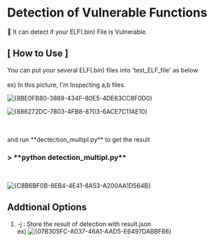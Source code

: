 <h1>Detection of Vulnerable Functions</h1>

📌 It can detect if your ELF(.bin) File is Vulnerable.


<h2>[ How to Use ]</h2>
You can put your several ELF(.bin) files into 'test_ELF_file' as below<br>
<br>
ex) In this picture, I'm Inspecting a,b files.

![{8BE0FB80-3889-434F-80E5-4DE63CC8F0D0}](https://github.com/user-attachments/assets/b294b664-0b59-4bc7-888d-99b4bc81b93b)

![{886272DC-7803-4FB8-8703-6ACE7C11AE10}](https://github.com/user-attachments/assets/7ada1ca3-d41b-404d-8697-21bd904d2308)


<br>
<br>
and run **dectection_multipl.py** to get the result
<br>
<h3> > **python detection_multipl.py** </h3>
<br>

![{C8B6BF0B-8EB4-4E41-8A53-A200AA1D564B}](https://github.com/user-attachments/assets/81e722cd-6097-4046-bbdb-635960e78bf7)

<h2> Addtional Options </h2>

1. -j  : Store the result of detection with result.json <br>
ex)  ![{07B305FC-A037-46A1-AAD5-E6497DABBF66}](https://github.com/user-attachments/assets/3c326cf6-8036-4dc4-bc96-0684132e82b9)

<br>
